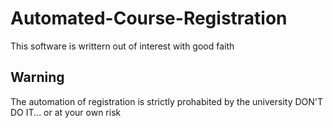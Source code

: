 # Automated-Course-Registration
This software is writtern out of interest with good faith
## Warning
The automation of registration is strictly prohabited by the university
DON'T DO IT...
or at your own risk

